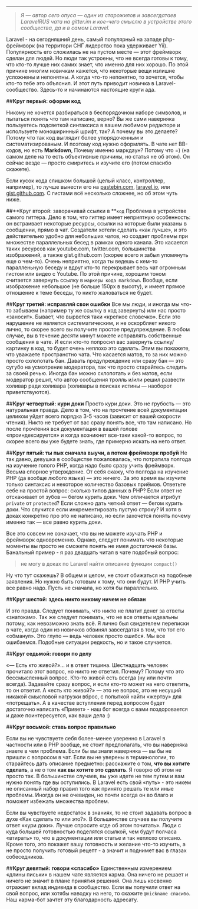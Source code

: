 
-------------------------------------

> *Я — автор сего опуса — один из старожилов и завсегдатаев LaravelRUS чата на gitter.im и кое-чего смыслю в устройстве этого сообщества, да и в самом Laravel.*

Laravel - на сегодняшний день, самый популярный на западе php-фреймворк (на территори СНГ лидерство пока удерживает Yii). Популярность его сложилась не на пустом месте — этот фреймворк сделан для людей. Но люди так устроены, что не всегда готовы к тому, что кто-то лучше них самих знает, что именно для них хорошо. По этой причине многим новичкам кажется, что некоторые вещи излишне усложнены и непонятны. А когда что-то непонятно, то хочется, чтобы кто-то тебе это объяснил. И этот путь приводит новичка в Laravel-сообщество. Здесь-то и начинаются настоящие круги ада.

##**Круг первый: оформи код**

Никому не хочется разбираться в беспорядочном наборе символов, и пытаться понять что там написано, верно? Вы же сами наверняка пользуетесь подсветкой синтаксиса в вашем любимом редакторе и используете моноширинный шрифт, так? А почему вы это делаете? Потому что так код выглядит более упорядоченным и систематизированым. И поэтому код нужно оформлять. В чате нет BB-кодов, но есть **Markdown**, Почему именно маркдаун? Потому что =) (на самом деле на то есть объективные причины, но статья не об этом). Он сейчас везде — просто смиритесь и изучите его (потом спасибо скажете).

Если кусок кода слишком большой (целый класс, контроллер, например), то лучше вынести его на [pastebin.com](pastebin.com), [laravel.io](laravel.io/bin), или [gist.github.com](gist.github.com). C гистами всё несколько сложнее, но об этом чуть ниже.

##**Круг второй: заворачивай ссылки в **`код`
Проблема в устройстве самого гиттера. Дело в том, что гиттер имеет неприятную особенность: он встраивает некоторые ресурсы, ссылки на которые были указаны в сообщении, прямо в чат. Создатели хотели сделать «как лучше», и это действительно удобно для небольших чатов, но создает проблемы при множестве параллельных бесед в рамках одного канала. Это касается таких ресурсов как youtube.com, twitter.com, большинства изображений, а также gist.github.com (скорее всего я забыл упомянуть еще о чем-то). Очень неприятно, когда ты ведешь с кем-то паралленьную беседу и вдруг кто-то перекрывает весь чат огромным гистом или видео с Youtube. По этой причине, хорошим тоном считается завернуть ссылку в `маркеры кода markdown`. Вообще, если изображение небольшое (не больше 150px в высоту), и имеет прямое отношение к теме беседы, то никто жаловаться не будет. 

##**Круг третий: исправляй свои ошибки**
Все мы люди, и иногда мы что-то забываем (например ту же ссылку в код завернуть) или нас просто «заносит». Бывает, что вырвется таки «крепкое словечко». Если это нарушение не является систематическим, и не оскорбляет никого лично, то скорее всего вы получите простое предупреждение. В любом случае, вы в течение десяти минут можете исправлять собственные сообщения в чате. И если кто-то попросил вас завернуть ссылку/картинку в код, то будет очень неплохо это сделать. Этим вы покажете, что уважаете пространстно чата. Что касается матов, то за них можно просто схлопотать бан. Давать предупреждение или сразу бан — это сугубо на усмотрение модератора, так что просто старайтесь следить за своей речью. Иногда бан можно схлопотать и без матов, если модератор решит, что автор сообщения тролль и/или решил развести холивар ради холивара (холивары в поисках истины — наоборот приветствуются). 

##**Круг четвертый: кури доки**
Просто кури доки. Это не грубость — это натуральная правда. Дело в том, что на прочтение всей документации целиком уйдет всего порядка 3-5 часов (зависит от вашей скорости чтения). Никто не требует от вас сразу понять все, что там написано. Но после прочтения вся документация в вашей голове «проиндексируется» и когда возникнет все-таки какой-то вопрос, то скорее всего вы уже будете знать, где примерно искать на него ответ.

##**Круг пятый: ты пых сначала выучи, а потом фреймворк пробуй**
Не так давно, девушка в сообществе пожаловалась, что потратила полгода на изучение голого PHP, когда надо было сразу учить фреймворк. Весьма спорное утверждение. От себя скажу, что полгода на изучение PHP (да вообще любого языка) — это ничего. За это время вы изучите только синтаксис и некоторое количество базовых приёмов. Ответьте себе на простой вопрос: сколько типов данных в PHP? Если ответ не отскакивает от зубов — бегом курить доки. Чем отличается атрибут `private` от `protected`? Если сложно дать четкий ответ — бегом курить доки. Что случится если инкрементировать пустую строку? И хотя в доках конкретно про это не написано, но если захочется понять почему именно так — все равно курить доки.

Все это совсем не означает, что вы не можете изучать PHP и фреймворк одновременно. Однако, следует понимать что некоторые моменты вы просто не сможете понять не имея достаточной базы. Банальный пример - я раз двадцать читал в чате подобный вопрос:
> не могу в доках по Laravel найти описание функции `compact()` 

Ну что тут скажешь?
В общем и целом, не стоит обижаться на подобные заявления. Но нужно быть готовым к тому, что они будут. И PHP учить все равно надо. Пусть не сначала, но хотя бы параллельно.

##**Круг шестой: здесь никто никому ничем не обязан**

И это правда. Следует понимать, что никто не платит денег за ответы «знатокам». Так же следует понимать, что не все ответы идеальны потому, как невозможно знать всё. Я лично был свидетелем переписки в чате, когда один из новичков обвинял завсегдатая в том, что тот его «обманул». Это глупо — ведь человек просто ошибся. Мы все ошибаемся. Подобные ситуации редкость, но и такое случается.

##**Круг седьмой: говори по делу**

«— Есть кто живой?»... и в ответ тишина. Шестнадцать человек прочитало этот вопрос, но никто не ответил. Почему? Потому что это бессмысленный вопрос. Кто-то живой есть всегда (ну или почти всегда). Задавайте сразу вопрос, и если кто-то может на него ответить, то он ответит. А «есть кто живой?» — это не вопрос, это не несущий никакой смысловой нагрузки вброс, с попыткой найти «жертву» для «потрещать». А в качестве вступления перед вопросом будет достаточно написать «Привет» - наш бот всегда с вами поздоровается и даже поинтересуется, как ваши дела :)

##**Круг восьмой:  ставь вопрос правильно**

Если вы не чувствуете себя более-менее уверенно в Laravel в частности или в PHP вообще, не стоит предполагать, что вы наверняка знаете в чем проблема. Если бы вы знали наверняка — вы бы не пришли с вопросом в чат. Если вы не уверены в терминологии, то старайтесь дать описание предметно: расскажите о том, **что вы хотите сделать**, а не о том **как вы хотите это сделать**. Я говорю об этом не просто так. В большинстве случаев, вы уже идете не тем путем и вам нужно понять где вы оступились. В Laravel есть свой «путь» - это никем не описанный набор правил того как принято решать те или иные проблемы. Иногда он не очевиден, но почти всегда он во благо и поможет избежать множества проблем.

Если вы чувствуете недостаток в знаниях, то не стоит задавать вопрос в духе «Как сделать то или это?». В большинстве случаев вы получите ответ «кури доки». Лучше спросите «где об этом почитать». Люди с куда большей готовностью поделятся ссылкой, чем будут полчаса «втирать» то, что в документации или статье и так неплохо описано. Кроме того, это покажет вашу готовность и желание что-то изучить, а не просто получить готовый рецепт - а значит и поднимет вас в глазах собеседников.

##**Круг девятый: говори «спасибо»**
Единственным измерением «длины письки» в нашем чате является карма. Она ничего не решает и ничего не значит в плане принятия решений. Она лишь косвенно отражает вклад индивида в сообщество. Если вы получили ответ на свой вопрос, или хотябы наводку на него, то скажите `@nickname спасибо`. Наш карма-бот зачтет эту благодарность адресату.


